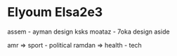 # Elyoum Elsa2e3

assem - ayman design ksks
moataz - 7oka design aside

amr => sport - political
ramdan => health - tech